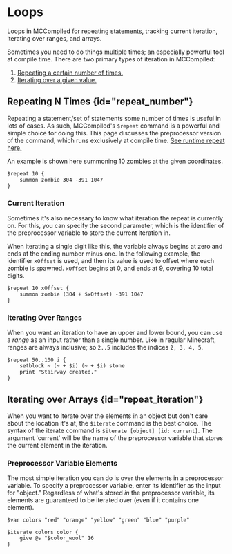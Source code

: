 # Loops

<primary-label ref="compile_time"/>

<link-summary>
Loops in MCCompiled for repeating statements, tracking current iteration, iterating over ranges, and arrays.
</link-summary>

Sometimes you need to do things multiple times; an especially powerful tool at compile time. There are two primary types
of iteration in MCCompiled:
1. [Repeating a certain number of times.](#repeat_number)
2. [Iterating over a given value.](#repeat_iteration)

## Repeating N Times {id="repeat_number"}
Repeating a statement/set of statements some number of times is useful in lots of cases. As such, MCCompiled's `$repeat`
command is a powerful and simple choice for doing this. This page discusses the preprocessor version of the command,
which runs exclusively at compile time. [See runtime repeat here.](Loops.md#repeat)

An example is shown here summoning 10 zombies at the given coordinates.
```%lang%
$repeat 10 {
    summon zombie 304 -391 1047
}
```

### Current Iteration
Sometimes it's also necessary to know what iteration the repeat is currently on. For this, you can specify the second
parameter, which is the identifier of the preprocessor variable to store the current iteration in.

When iterating a single digit like this, the variable always begins at zero and ends at the ending number minus one. In
the following example, the identifier `xOffset` is used, and then its value is used to offset where each zombie is spawned.
`xOffset` begins at 0, and ends at 9, covering 10 total digits.

```%lang%
$repeat 10 xOffset {
    summon zombie (304 + $xOffset) -391 1047
}
```

### Iterating Over Ranges
When you want an iteration to have an upper and lower bound, you can use a *range* as an input rather than a single number.
Like in regular Minecraft, ranges are always inclusive; so `2..5` includes the indices `2, 3, 4, 5`.
```%lang%
$repeat 50..100 i {
    setblock ~ (~ + $i) (~ + $i) stone
    print "Stairway created."
}
```

## Iterating over Arrays {id="repeat_iteration"}
When you want to iterate over the elements in an object but don't care about the location it's at, the `$iterate` command
is the best choice. The syntax of the iterate command is `$iterate [object] [id: current]`. The argument 'current' will
be the name of the preprocessor variable that stores the current element in the iteration.

### Preprocessor Variable Elements
The most simple iteration you can do is over the elements in a preprocessor variable. To specify a preprocessor variable,
enter its identifier as the input for "object." Regardless of what's stored *in* the preprocessor variable, its elements
are guaranteed to be iterated over (even if it contains one element).
```%lang%
$var colors "red" "orange" "yellow" "green" "blue" "purple"

$iterate colors color {
    give @s "$color_wool" 16
}
```
